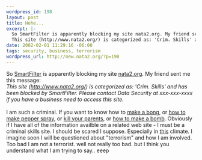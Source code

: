 ```yaml
--- 
wordpress_id: 198
layout: post
title: Hehe...
excerpt: |-
  So SmartFilter is apparently blocking my site nata2.org. My friend sent me this message:
  This site (http://www.nata2.org/) is categorized as: 'Crim. Skills' and has been blocked by SmartFilter. Please contact Data Security at xxx-xxx-xxxx if you have a business need to access this site....
date: 2002-02-01 11:29:16 -06:00
tags: security, business, terrorism
wordpress_url: http://new.nata2.org/?p=198
---
```

So <a href="http://www.securecomputing.com/index.cfm?sKey=86#cs">SmartFilter</a> is apparently blocking my site <a href="http://www.nata2.org">nata2.org</a>. My friend sent me this message:<br/>
<i>This site (http://www.nata2.org/) is categorized as: 'Crim. Skills' and has been blocked by SmartFilter. Please contact Data Security at xxx-xxx-xxxx if you have a business need to access this site.</i><br/><br/>I am such a criminal. If you want to know how to <a href="http://nata2.info/?path=geek/textfiles&text=bong.txt">make a bong</a>, or <a href="http://nata2.info/?path=geek/textfiles&text=homemade_pepper_spray.txt">how to make pepper spray</a>, or <a href="http://nata2.info/?path=geek/textfiles&text=kill_parents.txt">kill your parents</a>, or <a href="http://nata2.info/?path=geek/textfiles&text=mhbomb.txt">how to make a bomb</a>. Obviously if I have all of the information availble on a related web site - I must be a criminal skills site.  I should be scared I suppose. Especially in <a href="http://slashdot.org/article.pl?sid=02/01/31/1820238">this</a> climate. I imagine soon I will be questioned about "terrorism" and how I am involved. Too bad I am not a terrorist. well not really too bad. but I think you understand what I am trying to say.. eeep

